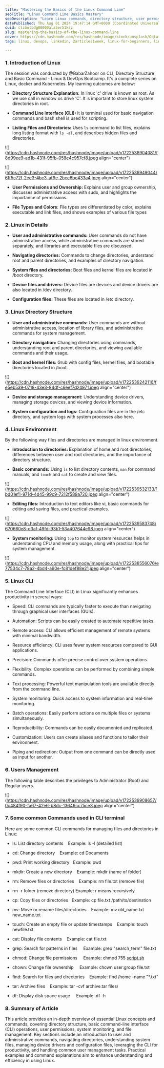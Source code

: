 ```yaml
---
title: "Mastering the Basics of the Linux Command Line"
seoTitle: "Linux Command Line Basics Mastery"
seoDescription: "Learn Linux commands, directory structure, user permissions, and system monitoring to boost productivity and efficiency in the terminal"
datePublished: Thu Aug 01 2024 19:47:14 GMT+0000 (Coordinated Universal Time)
cuid: clzbotbdg00000ala3er51ksz
slug: mastering-the-basics-of-the-linux-command-line
cover: https://cdn.hashnode.com/res/hashnode/image/stock/unsplash/OqtafYT5kTw/upload/9df24b6f4c902f803bbabd2f1ee62150.jpeg
tags: linux, devops, linkedin, 2articles1week, linux-for-beginners, linux-kernel, linux-for-devops

---
```


### 1\. Introduction of Linux

The session was conducted by @BabarZahoor on CLI, Directory Structure and Basic Command - Linux & DevOps Bootcamp. It's a complete series on Linux, docker and Kubernetes. My learning outcomes are below:

* **Directory Structure Explanation:** In linux 'c' drive is known as root. As we use call in window os drive 'C'. It is important to store linux system directories in root.
    
* **Command Line Interface (CLI):** It is terminal used for basic navigation commands and bash shell is used for scripting.
    
* **Listing Files and Directories:** Uses `ls` command to list files, explains long listing format with `ls -al`, and describes hidden files and directories.
    

![](https://cdn.hashnode.com/res/hashnode/image/upload/v1722538904081/f8d99ee9-ad1b-431f-95fb-058c4c957cf8.jpeg align="center")

![](https://cdn.hashnode.com/res/hashnode/image/upload/v1722538949044/6ff5c72f-2ee3-4bc3-af9e-2bcc6bc433a4.jpeg align="center")

* **User Permissions and Ownership:** Explains user and group ownership, discusses administrative access with sudo, and highlights the importance of permissions.
    
* **File Types and Colors:** File types are differentiated by color, explains executable and link files, and shows examples of various file types
    

### 2\. Linux in Details

* **User and administrative commands:** User commands do not have administrative access, while administrative commands are stored separately, and libraries and executable files are discussed.
    
* **Navigating directories:** Commands to change directories, understand root and parent directories, and examples of directory navigation.
    
* **System files and directories:** Boot files and kernel files are located in /boot directory.
    
* **Device files and drivers:** Device files are devices and device drivers are also located in /dev directory.
    
* **Configuration files:** These files are located in /etc directory.
    

### 3\. Linux Directory Structure

* **User and administrative commands:** User commands are without administrative access, location of library files, and administrative commands for system management.
    
* **Directory navigation:** Changing directories using commands, understanding root and parent directories, and viewing available commands and their usage.
    
* **Boot and kernel files:** Grub with config files, kernel files, and bootable directories located in /boot.
    

![](https://cdn.hashnode.com/res/hashnode/image/upload/v1722539242116/fe5eb539-0718-43e3-84df-c6eef7d24971.jpeg align="center")

* **Device and storage management:** Understanding device drivers, managing storage devices, and viewing device information.
    
* **System configuration and logs:** Configuration files are in the /etc directory, and system logs with system processes also here.
    

### 4\. Linux Environment

By the following way files and directories are managed in linux environment.

* **Introduction to directories: E**xplanation of home and root directories, differences between user and root directories, and the importance of directory structure.
    
* **Basic commands:** Using `ls` to list directory contents, `man` for command manuals, and `touch` and `cat` to create and view files.
    

![](https://cdn.hashnode.com/res/hashnode/image/upload/v1722539532133/1bd01ef1-971d-4d45-99c9-7212f589a720.jpeg align="center")

* **Editing files:** Introduction to text editors like vi, basic commands for editing and saving files, and practical examples.
    

![](https://cdn.hashnode.com/res/hashnode/image/upload/v1722539583748/670660e8-d3af-49fd-93b1-53a407644e98.jpeg align="center")

* **System monitoring:** Using `top` to monitor system resources helps in understanding CPU and memory usage, along with practical tips for system management.
    

![](https://cdn.hashnode.com/res/hashnode/image/upload/v1722538556076/e77534c7-78a2-4bd4-a90e-fc81def88e21.jpeg align="center")

### 5\. Linux CLI

The Command Line Interface (CLI) in Linux significantly enhances productivity in several ways:

* Speed: CLI commands are typically faster to execute than navigating through graphical user interfaces (GUIs).
    
* Automation: Scripts can be easily created to automate repetitive tasks.
    
* Remote access: CLI allows efficient management of remote systems with minimal bandwidth.
    
* Resource efficiency: CLI uses fewer system resources compared to GUI applications.
    
* Precision: Commands offer precise control over system operations.
    
* Flexibility: Complex operations can be performed by combining simple commands.
    
* Text processing: Powerful text manipulation tools are available directly from the command line.
    
* System monitoring: Quick access to system information and real-time monitoring.
    
* Batch operations: Easily perform actions on multiple files or systems simultaneously.
    
* Reproducibility: Commands can be easily documented and replicated.
    
* Customization: Users can create aliases and functions to tailor their environment.
    
* Piping and redirection: Output from one command can be directly used as input for another.
    

### 6\. Users Management

The following table describes the privileges to Administrator (Root) and Regular users.

![](https://cdn.hashnode.com/res/hashnode/image/upload/v1722539908657/0c484f90-fa67-42e6-b8dc-13649cc75ce3.jpeg align="center")

### 7\. Some common Commands used in CLI terminal

Here are some common CLI commands for managing files and directories in Linux:

* ls: List directory contents    Example: ls -l (detailed list)
    
* cd: Change directory    Example: cd Documents
    
* pwd: Print working directory   Example: pwd
    
* mkdir: Create a new directory    Example: mkdir (name of folder)
    
* rm: Remove files or directories    Example: rm file.txt (remove file)
    
* rm -r folder (remove directory) Example: r means recursively
    
* cp: Copy files or directories   Example: cp file.txt /path/to/destination
    
* mv: Move or rename files/directories    Example: mv old\_name.txt new\_name.txt
    
* touch: Create an empty file or update timestamps    Example: touch newfile.txt
    
* cat: Display file contents    Example: cat file.txt
    
* grep: Search for patterns in files     Example: grep "search\_term" file.txt
    
* chmod: Change file permissions     Example: chmod 755 [script.sh](http://script.sh)
    
* chown: Change file ownership     Example: chown user:group file.txt
    
* find: Search for files and directories    Example: find /home -name "\*.txt"
    
* tar: Archive files    Example: tar -cvf archive.tar files/
    
* df: Display disk space usage     Example: df -h
    

### 8\. Summary of Article

This article provides an in-depth overview of essential Linux concepts and commands, covering directory structure, basic command-line interface (CLI) operations, user permissions, system monitoring, and file management. Key sections include an introduction to user and administrative commands, navigating directories, understanding system files, managing device drivers and configuration files, leveraging the CLI for productivity, and handling common user management tasks. Practical examples and command explanations aim to enhance understanding and efficiency in using Linux.